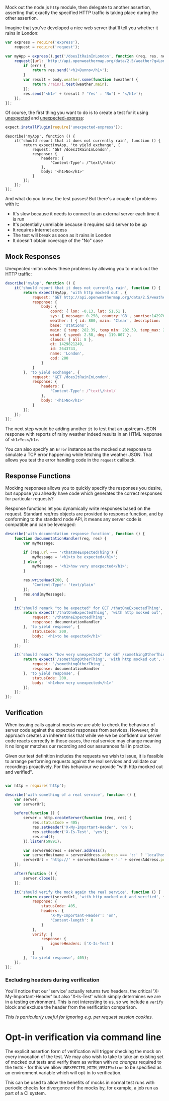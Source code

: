 Mock out the node.js `http` module, then delegate to another assertion,
asserting that exactly the specified HTTP traffic is taking place during the
other assertion.

Imagine that you've developed a nice web server that'll tell you whether it rains in London:

```js
var express = require('express'),
    request = require('request');

var myApp = express().get('/doesItRainInLondon', function (req, res, next) {
    request({url: 'http://api.openweathermap.org/data/2.5/weather?q=London,uk', json: true}, function (err, response, body) {
        if (err) {
            return res.send('<h1>Dunno</h1>');
        }
        var result = body.weather.some(function (weather) {
            return /rain/i.test(weather.main);
        });
        res.send('<h1>' + (result ? 'Yes' : 'No') + '</h1>');
    });
});
```

Of course, the first thing you want to do is to create a test for it using [unexpected](https://unexpectedjs.github.io) and [unexpected-express](https://github.com/unexpectedjs/unexpected-express/):

```js
expect.installPlugin(require('unexpected-express'));
```

```js#evaluate:false
describe('myApp', function () {
    it('should report that it does not currently rain', function () {
        return expect(myApp, 'to yield exchange', {
            request: 'GET /doesItRainInLondon',
            response: {
                headers: {
                    'Content-Type': /^text\/html/
                },
                body: '<h1>No</h1>'
            }
        });
    });
});
```

And what do you know, the test passes! But there's a couple of problems with it:

* It's slow because it needs to connect to an external server each time it is run
* It's potentially unreliable because it requires said server to be up
* It requires Internet access
* The test will break as soon as it rains in London
* It doesn't obtain coverage of the "No" case

Mock Responses
--------------

Unexpected-mitm solves these problems by allowing you to mock out the HTTP traffic:

```js
describe('myApp', function () {
    it('should report that it does not currently rain', function () {
        return expect(myApp, 'with http mocked out', {
            request: 'GET http://api.openweathermap.org/data/2.5/weather?q=London,uk',
            response: {
                body: {
                    coord: { lon: -0.13, lat: 51.51 },
                    sys: { message: 0.258, country:'GB', sunrise:1429764429, sunset:1429816225 },
                    weather: [ { id: 800, main: 'Clear', description: 'sky is clear', icon: '02n' } ],
                    base: 'stations',
                    main: { temp: 282.39, temp_min: 282.39, temp_max: 282.39, pressure: 1021.63, sea_level: 1029.65, grnd_level: 1021.63, humidity: 71 },
                    wind: { speed: 2.58, deg: 119.007 },
                    clouds: { all: 8 },
                    dt: 1429821249,
                    id: 2643743,
                    name: 'London',
                    cod: 200
                }
            }
        }, 'to yield exchange', {
            request: 'GET /doesItRainInLondon',
            response: {
                headers: {
                    'Content-Type': /^text\/html/
                },
                body: '<h1>No</h1>'
            }
        });
    });
});
```

The next step would be adding another `it` to test that an upstream JSON response with reports of rainy weather indeed results in an HTML response of `<h1>Yes</h1>`.

You can also specify an `Error` instance as the mocked out response to simulate a TCP error happening while fetching the weather JSON. That allows you test the error handling code in the `request` callback.

Response Functions
------------------

Mocking responses allows you to quickly specify the responses you desire, but suppose you already
have code which generates the correct responses for particular requests?

Response functions let you dynamically write responses based on the request. Standard req/res
objects are provided to response function, and by conforming to the standard node API, it means
any server code is compatible and can be leveraged:

```js
describe('with documentation response function', function () {
    function documentationHandler(req, res) {
        var myMessage;

        if (req.url === '/thatOneExpectedThing') {
            myMessage = '<h1>to be expected</h1>';
        } else {
            myMessage = '<h1>how very unexpected</h1>';
        }

        res.writeHead(200, {
            'Content-Type': 'text/plain'
        });
        res.end(myMessage);
    }

    it('should remark "to be expected" for GET /thatOneExpectedThing', function () {
        return expect('/thatOneExpectedThing', 'with http mocked out', {
            request: '/thatOneExpectedThing',
            response: documentationHandler
        }, 'to yield response', {
            statusCode: 200,
            body: '<h1>to be expected</h1>'
        });
    });

    it('should remark "how very unexpected" for GET /somethingOtherThing', function () {
        return expect('/somethingOtherThing', 'with http mocked out', {
            request: '/somethingOtherThing',
            response: documentationHandler
        }, 'to yield response', {
            statusCode: 200,
            body: '<h1>how very unexpected</h1>'
        });
    });
});
```

Verification
------------

When issuing calls against mocks we are able to check the behaviour of server code against the
expected responses from services. However, this approach creates an inherent risk that while we
we be confident our server code reacts correctly in those cases, the real service may change
meaning it no longer matches our recording and our assurances fail in practice.

Given our test definition includes the requests we wish to issue, it is feasible to arrange
performing requests against the real services and validate our recordings proactively. For this
behaviour we provide "with http mocked out and verified".

```js

var http = require('http');

describe('with something of a real service', function () {
    var server;
    var serverUrl;

    before(function () {
        server = http.createServer(function (req, res) {
            res.statusCode = 405;
            res.setHeader('X-My-Important-Header', 'on');
            res.setHeader('X-Is-Test', 'yes');
            res.end();
        }).listen(59891);

        var serverAddress = server.address();
        var serverHostname = serverAddress.address === '::' ? 'localhost' : serverAddress.address;
        serverUrl = 'http://' + serverHostname + ':' + serverAddress.port + '/';
    });

    after(function () {
        server.close();
    });

    it('should verify the mock again the real service', function () {
        return expect(serverUrl, 'with http mocked out and verified', {
            response: {
                statusCode: 405,
                headers: {
                    'X-My-Important-Header': 'on',
                    'Content-length': 0
                }
            },
            verify: {
                response: {
                    ignoreHeaders: ['X-Is-Test']
                }
            }
        }, 'to yield response', 405);
    });
});
```

### Excluding headers during verification

You'll notice that our 'service' actually returns two headers, the critical 'X-My-Important-Header'
but also 'X-Is-Test' which simply determines we are in a testing environment. This is not interesting
to us, so we include a `verify` block and exclude the header from the verification comparison.

_This is particularly useful for ignoring e.g. per request session cookies._

Opt-in verification via command line
====================================

The explicit assertion form of verification will trigger checking the mock on every invocation of
the test. We may also wish to take to take an existing set of mocked out tests and verify them as
written with _no changes_ required to the tests - for this we allow `UNEXPECTED_MITM_VERIFY=true`
to be specified as an environment variable which will opt-in to verification.

This can be used to allow the benefits of mocks in normal test runs with periodic checks for
divergence of the mocks by, for example, a job run as part of a CI system.

